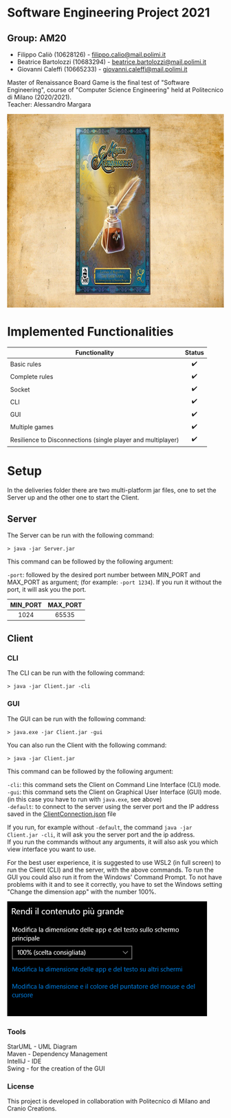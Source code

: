 # Software Engineering Project 2021

## Group: AM20
* Filippo Caliò (10628126) - filippo.calio@mail.polimi.it
* Beatrice Bartolozzi (10683294) - beatrice.bartolozzi@mail.polimi.it
* Giovanni Caleffi (10665233) - giovanni.caleffi@mail.polimi.it
  

Master of Renaissance Board Game is the final test of "Software Engineering", course of "Computer Science Engineering" held at Politecnico di Milano (2020/2021).\
Teacher: Alessandro Margara

<a href="url"><img src="https://github.com/fillics/ingswAM2021-calio-bartolozzi-caleffi/blob/master/src/main/resources/images/github/imageReadMe.png" align="center" height="450" width="800" ></a>


# Implemented Functionalities
| Functionality        | Status  | 
| ------------- |:-------------:| 
| Basic rules     | :heavy_check_mark: | 
| Complete rules    | :heavy_check_mark:     |
| Socket    | :heavy_check_mark:     |   
| CLI    | :heavy_check_mark:     |   
| GUI    | :heavy_check_mark:     |   
| Multiple games    | :heavy_check_mark:     |   
| Resilience to Disconnections (single player and multiplayer) | :heavy_check_mark:      |    

# Setup
In the deliveries folder there are two multi-platform jar files, one to set the Server up and the other one to start the Client.

## Server
The Server can be run with the following command:

```
> java -jar Server.jar 
```

This command can be followed by the following argument:

`-port`: followed by the desired port number between MIN_PORT and MAX_PORT as argument;
(for example: `-port 1234`). If you run it without the port, it will ask you the port.

|   MIN_PORT  | MAX_PORT |
|:--------:|:--------:|
|  1024 | 65535 |


## Client

### CLI 
The CLI can be run with the following command:

```
> java -jar Client.jar -cli
```
### GUI 
The GUI can be run with the following command:

```
> java.exe -jar Client.jar -gui
```


You can also run the Client with the following command:

```
> java -jar Client.jar 
```

This command can be followed by the following argument:

`-cli`: this command sets the Client on Command Line Interface (CLI) mode.\
`-gui`: this command sets the Client on Graphical User Interface (GUI) mode. (in this case you have to run with `java.exe`, see above)\
`-default`: to connect to the server using the server port and the IP address saved in the [ClientConnection.json](https://github.com/fillics/ingswAM2021-calio-bartolozzi-caleffi/blob/master/src/main/resources/json/ClientConnection.json) file

If you run, for example without `-default`, the command `java -jar Client.jar -cli`, it will ask you the server port and the ip address.\
If you run the commands without any arguments, it will also ask you which view interface you want to use.

For the best user experience, it is suggested to use WSL2 (in full screen) to run the Client (CLI) and the server, with the above commands. 
To run the GUI you could also run it from the Windows' Command Prompt.
To not have problems with it and to see it correctly, you have to set the Windows setting "Change the dimension app" with the number 100%.

![Settings](https://github.com/fillics/ingswAM2021-calio-bartolozzi-caleffi/blob/master/src/main/resources/images/github/guide.png)



### Tools
StarUML - UML Diagram\
Maven - Dependency Management\
IntelliJ - IDE\
Swing - for the creation of the GUI


### License
This project is developed in collaboration with Politecnico di Milano and Cranio Creations.
